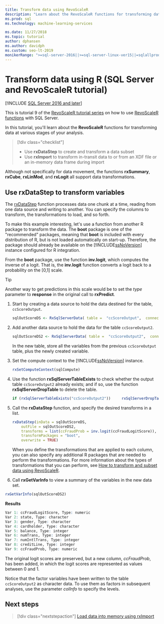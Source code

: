 ```yaml
---
title: Transform data using RevoScaleR
description: "Learn about the RevoScaleR functions for transforming data at various stages of your analysis and how to transform data using the R language on SQL Server."
ms.prod: sql
ms.technology: machine-learning-services

ms.date: 11/27/2018  
ms.topic: tutorial
author: dphansen
ms.author: davidph
ms.custom: seo-lt-2019
monikerRange: ">=sql-server-2016||>=sql-server-linux-ver15||=sqlallproducts-allversions"
---
```

# Transform data using R (SQL Server and RevoScaleR tutorial)
[!INCLUDE [SQL Server 2016 and later](../../includes/applies-to-version/sqlserver2016.md)]

This is tutorial 9 of the [RevoScaleR tutorial series](deepdive-data-science-deep-dive-using-the-revoscaler-packages.md) on how to use [RevoScaleR functions](https://docs.microsoft.com/machine-learning-server/r-reference/revoscaler/revoscaler) with SQL Server.

In this tutorial, you'll learn about the **RevoScaleR** functions for transforming data at various stages of your analysis.

> [!div class="checklist"]
> * Use **rxDataStep** to create and transform a data subset
> * Use **rxImport** to transform in-transit data to or from an XDF file or an in-memory data frame during import

Although not specifically for data movement, the functions **rxSummary**, **rxCube**, **rxLinMod**, and **rxLogit** all support data transformations.

## Use rxDataStep to transform variables

The [rxDataStep](https://docs.microsoft.com/machine-learning-server/r-reference/revoscaler/rxdatastep) function processes data one chunk at a time, reading from one data source and writing to another. You can specify the columns to transform, the transformations to load, and so forth.

To make this example interesting, let's use a function from another R package to transform the data. The **boot** package is one of the "recommended" packages, meaning that **boot** is included with every distribution of R, but is not loaded automatically on start-up. Therefore, the package should already be available on the [!INCLUDE[ssNoVersion](../../includes/ssnoversion-md.md)] instance configured for R integration.

From the **boot** package, use the  function **inv.logit**, which computes the inverse of a logit. That is, the **inv.logit** function converts a logit back to a probability on the [0,1] scale.

> [!TIP] 
> Another way to  get predictions in this scale would be to set the *type* parameter to **response** in the original call to **rxPredict**.

1. Start by creating a data source to hold the data destined for the table, `ccScoreOutput`.
  
    ```R
    sqlOutScoreDS <- RxSqlServerData( table =  "ccScoreOutput",  connectionString = sqlConnString, rowsPerRead = sqlRowsPerRead )
    ```
  
2. Add another data source to hold the data for the table `ccScoreOutput2`.
  
    ```R
    sqlOutScoreDS2 <- RxSqlServerData( table =  "ccScoreOutput2",  connectionString = sqlConnString, rowsPerRead = sqlRowsPerRead )
    ```
  
    In the new table, store all the variables from the previous `ccScoreOutput` table, plus the newly created variable.
  
3. Set the compute context to the [!INCLUDE[ssNoVersion](../../includes/ssnoversion-md.md)] instance.
  
    ```R
    rxSetComputeContext(sqlCompute)
    ```
  
4. Use the function **rxSqlServerTableExists** to check whether the output table `ccScoreOutput2` already exists; and if so, use the function **rxSqlServerDropTable** to delete the table.
  
    ```R
    if (rxSqlServerTableExists("ccScoreOutput2"))     rxSqlServerDropTable("ccScoreOutput2")
    ```
  
5. Call the **rxDataStep** function, and specify the desired transforms in a list.
  
    ```R
    rxDataStep(inData = sqlOutScoreDS,
        outFile = sqlOutScoreDS2,
        transforms = list(ccFraudProb = inv.logit(ccFraudLogitScore)),
        transformPackages = "boot",
        overwrite = TRUE)
    ```

    When you define the transformations that are applied to each column, you can also specify any additional R packages that are needed to perform the transformations.  For more information about the types of transformations that you can perform, see [How to transform and subset data using RevoScaleR](https://docs.microsoft.com/machine-learning-server/r/how-to-revoscaler-data-transform).
  
6. Call **rxGetVarInfo** to view a summary of the variables in the new data set.
  
```R
rxGetVarInfo(sqlOutScoreDS2)
```

**Results**

```R
Var 1: ccFraudLogitScore, Type: numeric
Var 2: state, Type: character
Var 3: gender, Type: character
Var 4: cardholder, Type: character
Var 5: balance, Type: integer
Var 6: numTrans, Type: integer
Var 7: numIntlTrans, Type: integer
Var 8: creditLine, Type: integer
Var 9: ccFraudProb, Type: numeric
```

The original logit scores are preserved, but a new column, *ccFraudProb*, has been added, in which the logit scores are represented as values between 0 and 1.

Notice that the factor variables have been written to the table `ccScoreOutput2` as character data. To use them as factors in subsequent analyses, use the parameter *colInfo* to specify the levels.

## Next steps

> [!div class="nextstepaction"]
> [Load data into memory using rxImport](../../machine-learning/tutorials/deepdive-load-data-into-memory-using-rximport.md)